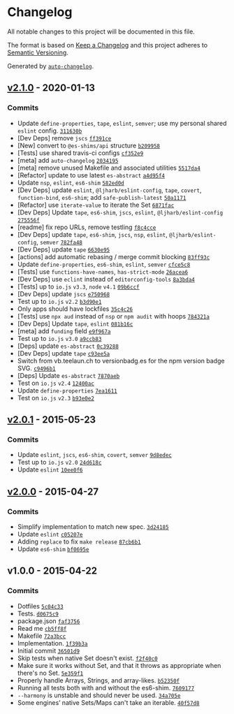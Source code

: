 # Changelog

All notable changes to this project will be documented in this file.

The format is based on [Keep a Changelog](https://keepachangelog.com/en/1.0.0/)
and this project adheres to [Semantic Versioning](https://semver.org/spec/v2.0.0.html).

Generated by [`auto-changelog`](https://github.com/CookPete/auto-changelog).

## [v2.1.0](https://github.com/ljharb/set-tojson/compare/v2.0.1...v2.1.0) - 2020-01-13

### Commits

- Update `define-properties`, `tape`, `eslint`, `semver`; use my personal shared `eslint` config. [`311630b`](https://github.com/ljharb/set-tojson/commit/311630b684f487059daa8399d0de5d3272ca1bfd)
- [Dev Deps] remove `jscs` [`ff391ce`](https://github.com/ljharb/set-tojson/commit/ff391cec2ba91a725a0d4c77a14727fb744c8b83)
- [New] convert to `@es-shims/api` structure [`b209958`](https://github.com/ljharb/set-tojson/commit/b2099585571659b7dd63310069c62ad0e66c51c8)
- [Tests] use shared travis-ci configs [`cf352e9`](https://github.com/ljharb/set-tojson/commit/cf352e9741e3de59617eec8a3c6079b186f31445)
- [meta] add `auto-changelog` [`2034195`](https://github.com/ljharb/set-tojson/commit/2034195fd9fe3c2c9d0947ec4c3ec73fa1d15127)
- [meta] remove unused Makefile and associated utilities [`5517da4`](https://github.com/ljharb/set-tojson/commit/5517da4f7e17c2be1d66736c4715121d5564ff47)
- [Refactor] update to use latest `es-abstract` [`a4d95f4`](https://github.com/ljharb/set-tojson/commit/a4d95f4b9a54cc616f0656547b691fd61dcdb619)
- Update `nsp`, `eslint`, `es6-shim` [`582ed0d`](https://github.com/ljharb/set-tojson/commit/582ed0d7f3ff01e7b133e08010f4a53327116816)
- [Dev Deps] update `eslint`, `@ljharb/eslint-config`, `tape`, `covert`, `function-bind`, `es6-shim`; add `safe-publish-latest` [`50a1171`](https://github.com/ljharb/set-tojson/commit/50a1171a67d25102b9de5976dabbde3e71d8c800)
- [Refactor] use `iterate-value` to iterate the Set [`6871fac`](https://github.com/ljharb/set-tojson/commit/6871facbb319dbdfc790042bbea87edbf743139a)
- [Dev Deps] Update `tape`, `es6-shim`, `jscs`, `eslint`, `@ljharb/eslint-config` [`275556f`](https://github.com/ljharb/set-tojson/commit/275556f7d2b1321ae06cf5189997d31098085e49)
- [readme] fix repo URLs, remove testling [`f8c4cce`](https://github.com/ljharb/set-tojson/commit/f8c4ccee9985db6cd3974552af346cacd01a2d9d)
- [Dev Deps] update `tape`, `es6-shim`, `jscs`, `nsp`, `eslint`, `@ljharb/eslint-config`, `semver` [`782fa48`](https://github.com/ljharb/set-tojson/commit/782fa48e2b58cfd4e89f425df1972a6b14324904)
- [Dev Deps] update `tape` [`6630e95`](https://github.com/ljharb/set-tojson/commit/6630e959b1df19fec24bf8e1a66578e2807bde52)
- [actions] add automatic rebasing / merge commit blocking [`83ff93c`](https://github.com/ljharb/set-tojson/commit/83ff93c3876f4a75971d9da0339604bb766dc02d)
- Update `define-properties`, `es6-shim`, `eslint`, `semver` [`cfce5c8`](https://github.com/ljharb/set-tojson/commit/cfce5c823435c8844fa97ebf65901a63868c88ad)
- [Tests] use `functions-have-names`, `has-strict-mode` [`26acea6`](https://github.com/ljharb/set-tojson/commit/26acea6b8606895c1b1df376845616f98afe4c75)
- [Dev Deps] use `eclint` instead of `editorconfig-tools` [`8a3bda4`](https://github.com/ljharb/set-tojson/commit/8a3bda480973b47d79d94426705cd63afe4b336a)
- [Tests] up to `io.js` `v3.3`, `node` `v4.1` [`09b6ccf`](https://github.com/ljharb/set-tojson/commit/09b6ccfb58a712e57dd93b1301dfa7d075537ac0)
- [Dev Deps] update `jscs` [`e750968`](https://github.com/ljharb/set-tojson/commit/e750968c8cf17c1dfca235c52320b39bd368dd76)
- Test up to `io.js` `v2.2` [`b3d90e1`](https://github.com/ljharb/set-tojson/commit/b3d90e10117d87629ad3dd56e667507f7133f340)
- Only apps should have lockfiles [`35c4c26`](https://github.com/ljharb/set-tojson/commit/35c4c2673d3807c2b3b9d5f6235130b599883a42)
- [Tests] use `npx aud` instead of `nsp` or `npm audit` with hoops [`784321a`](https://github.com/ljharb/set-tojson/commit/784321a91e7233ddb75de1c8f81f4ac0ece0ae66)
- [Dev Deps] Update `tape`, `eslint` [`081b16c`](https://github.com/ljharb/set-tojson/commit/081b16ce761be7661a0ea7b133dbbd8bb64cc0f5)
- [meta] add `funding` field [`e9f967a`](https://github.com/ljharb/set-tojson/commit/e9f967a34c81c3b46f2b43cb54c3276fec5d8a0d)
- Test up to `io.js` `v3.0` [`a9ccb83`](https://github.com/ljharb/set-tojson/commit/a9ccb839ce29b1c37abdeb69cade4af72850706f)
- [Deps] update `es-abstract` [`0c39288`](https://github.com/ljharb/set-tojson/commit/0c39288f0a05c80271eef235c752bbaf087577f5)
- [Dev Deps] update `tape` [`c93ee5a`](https://github.com/ljharb/set-tojson/commit/c93ee5adef0145bd6db0941ab25478c09603c208)
- Switch from vb.teelaun.ch to versionbadg.es for the npm version badge SVG. [`c9496b1`](https://github.com/ljharb/set-tojson/commit/c9496b1d8dae5e69fa95bbe3b7ae1f24bf548f4c)
- [Deps] Update `es-abstract` [`7870aeb`](https://github.com/ljharb/set-tojson/commit/7870aeb898c784227bf130a02e7e4870db33f977)
- Test on `io.js` `v2.4` [`12400ac`](https://github.com/ljharb/set-tojson/commit/12400acf79e37c739035f5cfd021a907e2d7e027)
- Update `define-properties` [`7ea1611`](https://github.com/ljharb/set-tojson/commit/7ea16114a3c3e6e7015957a34fc07ad8cc005c83)
- Test on `io.js` `v2.3` [`b93e0e2`](https://github.com/ljharb/set-tojson/commit/b93e0e22d7a50bdfe58f34d0c57b5f9188daa95c)

## [v2.0.1](https://github.com/ljharb/set-tojson/compare/v2.0.0...v2.0.1) - 2015-05-23

### Commits

- Update `eslint`, `jscs`, `es6-shim`, `covert`, `semver` [`9d8edec`](https://github.com/ljharb/set-tojson/commit/9d8edec3c2ce84fa7d7d1c34757b0c6654073719)
- Test up to `io.js` `v2.0` [`24d618c`](https://github.com/ljharb/set-tojson/commit/24d618c136c8645aea84dc4ed1d4d6beaec058a0)
- Update `eslint` [`10ee0f6`](https://github.com/ljharb/set-tojson/commit/10ee0f65e28cb959200d9df11d00ab98d53bfeef)

## [v2.0.0](https://github.com/ljharb/set-tojson/compare/v1.0.0...v2.0.0) - 2015-04-27

### Commits

- Simplify implementation to match new spec. [`3d24185`](https://github.com/ljharb/set-tojson/commit/3d24185af15d69c9725b0e3109b3f543325aeea7)
- Update `eslint` [`c05207e`](https://github.com/ljharb/set-tojson/commit/c05207eb29a2aba43fd4c0115271e54f6e54cf07)
- Adding `replace` to fix `make release` [`87cb6b1`](https://github.com/ljharb/set-tojson/commit/87cb6b142e08aa216d67bdfd778cc6d22b077775)
- Update `es6-shim` [`bf0695e`](https://github.com/ljharb/set-tojson/commit/bf0695e5667ef1c50fd060cdf64ea8dd168f01e6)

## v1.0.0 - 2015-04-22

### Commits

- Dotfiles [`5c04c33`](https://github.com/ljharb/set-tojson/commit/5c04c330639060d541adc18c6f7c8394918a02c8)
- Tests. [`d0675c9`](https://github.com/ljharb/set-tojson/commit/d0675c930be9ecabd37657ed2180a765bf9e8a15)
- package.json [`faf3756`](https://github.com/ljharb/set-tojson/commit/faf3756fb6959d50329f9aeb3f130bcce3cb5d73)
- Read me [`cb5ff8f`](https://github.com/ljharb/set-tojson/commit/cb5ff8fb754e59284278298d946efea0c40ac67b)
- Makefile [`72a3bcc`](https://github.com/ljharb/set-tojson/commit/72a3bcccdbb40ccd38f66e2428eef421096ead69)
- Implementation. [`1f39b3a`](https://github.com/ljharb/set-tojson/commit/1f39b3a0b9809e565e7a260c90e2c05e3f6b639e)
- Initial commit [`36501d9`](https://github.com/ljharb/set-tojson/commit/36501d9a9df0ad481ed3f44bbdd7af963d9b1edc)
- Skip tests when native Set doesn't exist. [`f2f40c0`](https://github.com/ljharb/set-tojson/commit/f2f40c01d25b3b0ad38c9e74eaa5819cf3a20a7e)
- Make sure it works without Set, and that it throws as appropriate when there's no Set. [`5e359f1`](https://github.com/ljharb/set-tojson/commit/5e359f19a0ab40bd21cdd1d7b2dae01d3745c3cd)
- Properly handle Arrays, Strings, and array-likes. [`b52350f`](https://github.com/ljharb/set-tojson/commit/b52350fa662f0ab21a9dc4442dea78f47d54cd02)
- Running all tests both with and without the es6-shim. [`7609177`](https://github.com/ljharb/set-tojson/commit/76091770e6998769363487881dd3dfa6db8e6293)
- `--harmony` is unstable and should never be used. [`34a705e`](https://github.com/ljharb/set-tojson/commit/34a705e699048f9e7bc54bc8e81f8fbada155585)
- Some engines’ native Sets/Maps can't take an iterable. [`40f57d8`](https://github.com/ljharb/set-tojson/commit/40f57d8020bf1673050129aae79c777bdcc70d9a)
